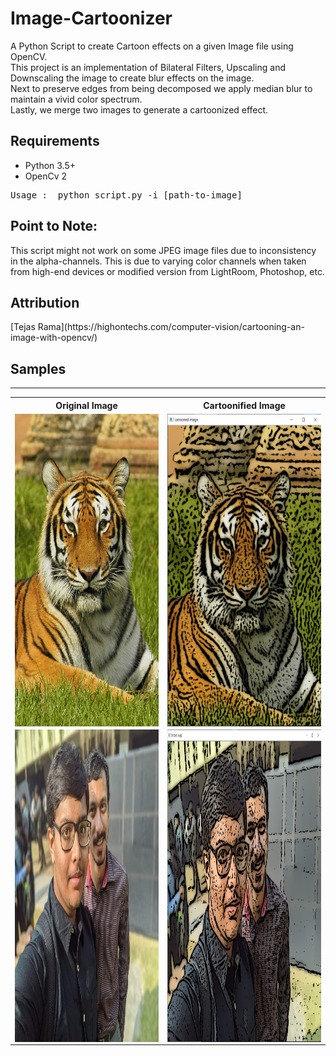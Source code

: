 # Image-Cartoonizer

A Python Script to create Cartoon effects on a given Image file using OpenCV.<br>
This project is an implementation of Bilateral Filters, Upscaling and Downscaling the image to create blur effects on the image.<br>
Next to preserve edges from being decomposed we apply median blur to maintain a vivid color spectrum.<br>
Lastly, we merge two images to generate a cartoonized effect.

<h2>Requirements</h2>
<ul>
<li>Python 3.5+</li>
<li>OpenCv 2</li>
</ul>

<pre>Usage :  python script.py -i [path-to-image]  </pre>

<h2>Point to Note:</h2>
This script might not work on some JPEG image files due to inconsistency in the alpha-channels. This is due to varying color channels when taken 
from high-end devices or modified version from LightRoom, Photoshop, etc.

<h2>Attribution</h2>
[Tejas Rama](https://highontechs.com/computer-vision/cartooning-an-image-with-opencv/)

<h2>Samples</h2>
<hr>

<table>
  <tr>
    <th>Original Image</th>
    <th>Cartoonified Image</th>
  </tr>
  <tr>
    <td><img align="left" src="https://github.com/projjal1/Image-Cartoonizer/blob/master/samples/tiger.jpg" height="500dp" width="400dp"/></td>
    <td><img align="right" src="https://github.com/projjal1/Image-Cartoonizer/blob/master/samples/tiger-output.png" height="500dp" width="400dp"/></td>
  </tr>
  <tr>
    <td><img align="left" src="https://github.com/projjal1/Image-Cartoonizer/blob/master/samples/reunion.jpg" height="500dp" width="400dp"/></td>
    <td><img align="right" src="https://github.com/projjal1/Image-Cartoonizer/blob/master/samples/reunion-output.png" height="500dp" width="400dp"/></td>
  </tr>
</table>
